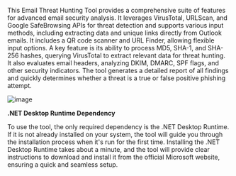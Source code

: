 This Email Threat Hunting Tool provides a comprehensive suite of features for advanced email security analysis. It leverages VirusTotal, URLScan, and Google SafeBrowsing APIs for threat detection and supports various input methods, including extracting data and unique links directly from Outlook emails. It includes a QR code scanner and URL Finder, allowing flexible input options. A key feature is its ability to process MD5, SHA-1, and SHA-256 hashes, querying VirusTotal to extract relevant data for threat hunting. It also evaluates email headers, analyzing DKIM, DMARC, SPF flags, and other security indicators. The tool generates a detailed report of all findings and quickly determines whether a threat is a true or false positive phishing attempt.

![image](https://github.com/user-attachments/assets/e2da7576-edcb-49d1-84ef-1b0801522cd3)



**.NET Desktop Runtime Dependency**

To use the tool, the only required dependency is the .NET Desktop Runtime. If it is not already installed on your system, the tool will guide you through the installation process when it's run for the first time. Installing the .NET Desktop Runtime takes about a minute, and the tool will provide clear instructions to download and install it from the official Microsoft website, ensuring a quick and seamless setup.
